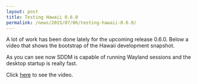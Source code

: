 ```yaml
---
layout: post
title: Testing Hawaii 0.6.0
permalink: /news/2015/07/06/testing-hawaii-0.6.0/
---
```


A lot of work has been done lately for the upcoming release 0.6.0.
Below a video that shows the bootstrap of the Hawaii development snapshot.

As you can see now SDDM is capable of running Wayland sessions and the desktop
startup is really fast.

Click [here](https://plus.google.com/b/106410682256187719404/106410682256187719404/videos?pid=6168151476572227058&oid=106410682256187719404) to see the video.
